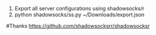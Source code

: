 1. Export all server configurations using shadowsocks/r
2. python shadowsocks/ss.py ~/Downloads/export.json

#Thanks
https://github.com/shadowsocksrr/shadowsocksr
